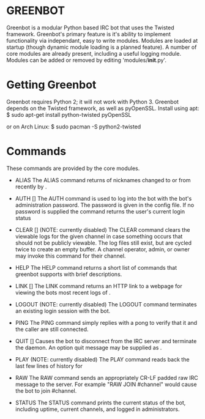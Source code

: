 GREENBOT
========
Greenbot is a modular Python based IRC bot that uses the Twisted framework.
Greenbot's primary feature is it's ability to implement functionality via independant, easy to write modules.  Modules are loaded at startup (though dynamic module loading is a planned feature).
A number of core modules are already present, including a useful logging module.  Modules can be added or removed by editing 'modules/__init__.py'.

# Getting Greenbot
Greenbot requires Python 2; it will not work with Python 3.
Greenbot depends on the Twisted framework, as well as pyOpenSSL.
Install using apt:
$ sudo apt-get install python-twisted pyOpenSSL

or on Arch Linux:
$ sudo pacman -S python2-twisted

# Commands
These commands are provided by the core modules.

* ALIAS <nickname>
The ALIAS command returns of nicknames changed to or from recently by <nickname>.

* AUTH [<password>]
The AUTH command is used to log into the bot with the bot's administration password.
The password is given in the config file.  If no password is supplied the command returns
the user's current login status

* CLEAR [<channel>] (NOTE: currently disabled)
The CLEAR command clears the viewable logs for the given channel in case something occurs that
should not be publicly viewable.  The log files still exist, but are cycled twice to create an
empty buffer.  A channel operator, admin, or owner may invoke this command for their channel.

* HELP
The HELP command returns a short list of commands that greenbot supports with brief descriptions.

* LINK [<channel>]
The LINK command returns an HTTP link to a webpage for viewing the bots most recent logs
of <channel>.

* LOGOUT (NOTE: currently disabled)
The LOGOUT command terminates an existing login session with the bot.

* PING
The PING command simply replies with a pong to verify that it and the caller are still connected.

* QUIT [<message>]
Causes the bot to disconnect from the IRC server and terminate the daemon.  An option quit message
may be supplied as <message>.

* PLAY <channel> (NOTE: currently disabled)
The PLAY command reads back the last few lines of history for <channel>

* RAW <message>
The RAW command sends an appropriately CR-LF padded raw IRC message to the server.
For example "RAW JOIN #channel" would cause the bot to join #channel.

* STATUS
The STATUS command prints the current status of the bot, including uptime, current channels,
and logged in administrators.

